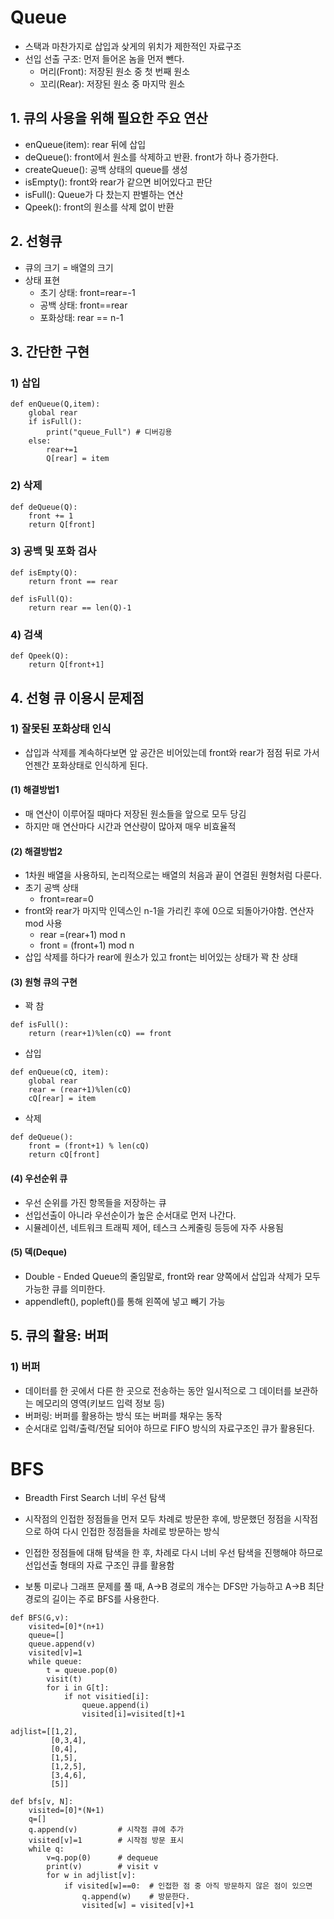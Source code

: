 # Queue
- 스택과 마찬가지로 삽입과 샂게의 위치가 제한적인 자료구조
- 선입 선출 구조: 먼저 들어온 놈을 먼저 뺀다.
  - 머리(Front): 저장된 원소 중 첫 번째 원소
  - 꼬리(Rear): 저장된 원소 중 마지막 원소

## 1. 큐의 사용을 위해 필요한 주요 연산
 - enQueue(item): rear 뒤에 삽입
 - deQueue(): front에서 원소를 삭제하고 반환. front가 하나 증가한다.
 - createQueue(): 공백 상태의 queue를 생성
 - isEmpty(): front와 rear가 같으면 비어있다고 판단
 - isFull(): Queue가 다 찼는지 판별하는 연산
 - Qpeek(): front의 원소를 삭제 없이 반환

## 2. 선형큐
- 큐의 크기 = 배열의 크기
- 상태 표현
  - 초기 상태: front=rear=-1
  - 공백 상태: front==rear
  - 포화상태: rear == n-1  

## 3. 간단한 구현
### 1) 삽입
```
def enQueue(Q,item):
    global rear
    if isFull():
        print("queue_Full") # 디버깅용
    else:
        rear+=1
        Q[rear] = item
```

### 2) 삭제
```
def deQueue(Q):
    front += 1
    return Q[front]
```

### 3) 공백 및 포화 검사
```
def isEmpty(Q):
    return front == rear

def isFull(Q):
    return rear == len(Q)-1
```

### 4) 검색
```
def Qpeek(Q):
    return Q[front+1]
```

## 4. 선형 큐 이용시 문제점
### 1) 잘못된 포화상태 인식
- 삽입과 삭제를 계속하다보면 앞 공간은 비어있는데 front와 rear가 점점 뒤로 가서 언젠간 포화상태로 인식하게 된다.
#### (1) 해결방법1
- 매 연산이 이루어질 때마다 저장된 원소들을 앞으로 모두 당김
- 하지만 매 연산마다 시간과 연산량이 많아져 매우 비효율적
#### (2) 해결방법2
- 1차원 배열을 사용하되, 논리적으로는 배열의 처음과 끝이 연결된 원형처럼 다룬다.
- 초기 공백 상태
  - front=rear=0
- front와 rear가 마지막 인덱스인 n-1을 가리킨 후에 0으로 되돌아가야함. 연산자 mod 사용
  - rear =(rear+1) mod n
  - front = (front+1) mod n 
- 삽입 삭제를 하다가 rear에 원소가 있고 front는 비어있는 상태가 꽉 찬 상태
#### (3) 원형 큐의 구현
- 꽉 참
```
def isFull():
    return (rear+1)%len(cQ) == front
```

- 삽입
```
def enQueue(cQ, item):
    global rear
    rear = (rear+1)%len(cQ)
    cQ[rear] = item
```

- 삭제
```
def deQueue():
    front = (front+1) % len(cQ)
    return cQ[front]
```

#### (4) 우선순위 큐
- 우선 순위를 가진 항목들을 저장하는 큐
- 선입선출이 아니라 우선순이가 높은 순서대로 먼저 나간다.
- 시뮬레이션, 네트워크 트래픽 제어, 테스크 스케줄링 등등에 자주 사용됨

#### (5) 덱(Deque)
- Double - Ended Queue의 줄임말로, front와 rear 양쪽에서 삽입과 삭제가 모두 가능한 큐를 의미한다.
- appendleft(), popleft()를 통해 왼쪽에 넣고 빼기 가능

## 5. 큐의 활용: 버퍼
### 1) 버퍼
- 데이터를 한 곳에서 다른 한 곳으로 전송하는 동안 일시적으로 그 데이터를 보관하는 메모리의 영역(키보드 입력 정보 등)
- 버퍼링: 버퍼를 활용하는 방식 또는 버퍼를 채우는 동작
- 순서대로 입력/출력/전달 되어야 하므로 FIFO 방식의 자료구조인 큐가 활용된다.


# BFS
- Breadth First Search 너비 우선 탐색
- 시작점의 인접한 정점들을 먼저 모두 차례로 방문한 후에, 방문했던 정점을 시작점으로 하여 다시 인접한 정점들을 차례로 방문하는 방식
- 인접한 정점들에 대해 탐색을 한 후, 차례로 다시 너비 우선 탐색을 진행해야 하므로 선입선출 형태의 자료 구조인 큐를 활용함

- 보통 미로나 그래프 문제를 풀 때, A->B 경로의 개수는 DFS만 가능하고 A->B 최단 경로의 길이는 주로 BFS를 사용한다.

```
def BFS(G,v):
    visited=[0]*(n+1)
    queue=[]
    queue.append(v)
    visited[v]=1
    while queue:
        t = queue.pop(0)
        visit(t)
        for i in G[t]:
            if not visitied[i]:
                queue.append(i)
                visited[i]=visited[t]+1
```

```
adjlist=[[1,2],
         [0,3,4],
         [0,4],
         [1,5],
         [1,2,5],
         [3,4,6],
         [5]]

def bfs[v, N]:
    visited=[0]*(N+1)
    q=[]
    q.append(v)         # 시작점 큐에 추가
    visited[v]=1        # 시작점 방문 표시    
    while q:
        v=q.pop(0)      # dequeue
        print(v)        # visit v
        for w in adjlist[v]:
            if visited[w]==0:  # 인접한 점 중 아직 방문하지 않은 점이 있으면
                q.append(w)    # 방문한다.
                visited[w] = visited[v]+1
```